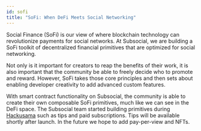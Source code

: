 ```yaml
---
id: sofi
title: "SoFi: When DeFi Meets Social Networking"
---
```


Social Finance (SoFi) is our view of where blockchain technology can revolutionize payments for
social networks. At Subsocial, we are building a SoFi toolkit of decentralized financial primitives
that are optimized for social networking.

Not only is it important for creators to reap the benefits of their work, it is also important that the
community be able to freely decide who to promote and reward. However, SoFi takes those core principles and then sets about enabling
developer creativity to add advanced custom features.

With smart contract functionality on Subsocial, the community is able to create their own
composable SoFi primitives, much like we can see in the DeFi space. The Subsocial team started
building primitives during [Hackusama](https://hackusama.devpost.com/project-gallery) such as tips and paid subscriptions. Tips will be
available shortly after launch. In the future we hope to add pay-per-view and NFTs.
